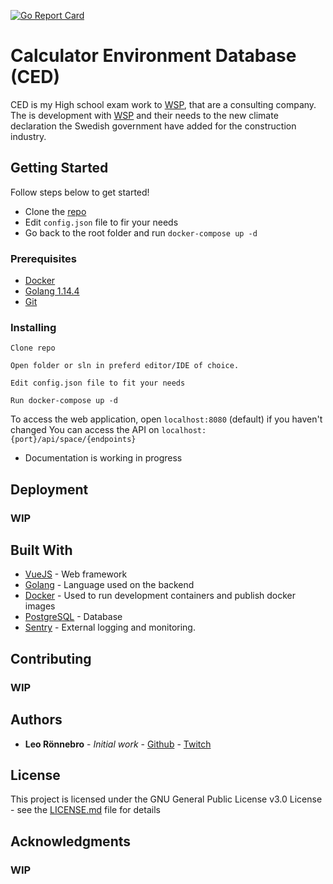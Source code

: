 [![Go Report Card](https://goreportcard.com/badge/github.com/lilahamstern/ced)](https://goreportcard.com/report/github.com/lilahamstern/ced)

# Calculator Environment Database (CED)

CED is my High school exam work to [WSP](https://wsp.com), that are a consulting company.
The is development with [WSP](https://wsp.com) and their needs to the new climate declaration the Swedish government have added for the construction industry.

## Getting Started

Follow steps below to get started!

- Clone the [repo](https://github.com/Lilahamstern/ced)
- Edit `config.json` file to fir your needs
- Go back to the root folder and run `docker-compose up -d`

### Prerequisites

- [Docker](https://www.docker.com/)
- [Golang 1.14.4](https://golang.org)
- [Git](https://git-scm.com)

### Installing

```
Clone repo
```

```
Open folder or sln in preferd editor/IDE of choice.
```

```
Edit config.json file to fit your needs
```

```
Run docker-compose up -d
```

To access the web application, open `localhost:8080` (default) if you haven't changed
You can access the API on `localhost:{port}/api/space/{endpoints}`
* Documentation is working in progress

## Deployment

### WIP

## Built With

- [VueJS](https://vuejs.org/) - Web framework
- [Golang](https://golang.org) - Language used on the backend
- [Docker](https://www.docker.com/) - Used to run development containers and publish docker images
- [PostgreSQL](https://www.postgresql.org) - Database
- [Sentry](https://sentry.io) - External logging and monitoring.

## Contributing

### WIP

## Authors

- **Leo Rönnebro** - _Initial work_ - [Github](https://github.com/lilahamstern) - [Twitch](https://twitch.tv/lilahamstern)

## License

This project is licensed under the GNU General Public License v3.0 License - see the [LICENSE.md](LICENSE.md) file for details

## Acknowledgments

### WIP
